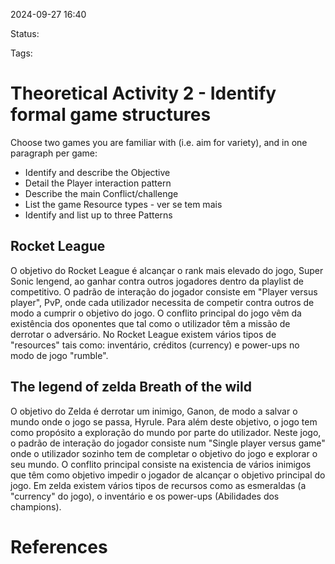 2024-09-27 16:40

Status: 

Tags: 

# Theoretical Activity 2 - Identify formal game structures

Choose two games you are familiar with (i.e. aim for variety), and in one paragraph per game:

- Identify and describe the Objective 
- Detail the Player interaction pattern 
- Describe the main Conflict/challenge
- List the game Resource types - ver se tem mais
- Identify and list up to three Patterns

## Rocket League

O objetivo do Rocket League é alcançar o rank mais elevado do jogo, Super Sonic lengend, ao ganhar contra outros jogadores dentro da playlist de competitivo. O padrão de interação do jogador consiste em "Player versus player", PvP, onde cada utilizador necessita de competir contra outros de modo a cumprir o objetivo do jogo. O conflito principal do jogo vêm da existência dos oponentes que tal como o utilizador têm  a missão de derrotar o adversário. No Rocket League existem vários tipos de "resources" tais como: inventário, créditos (currency) e power-ups no modo de jogo "rumble".

## The legend of zelda Breath of the wild 

O objetivo do Zelda é derrotar um inimigo, Ganon, de modo a salvar o mundo onde o jogo se passa, Hyrule. Para além deste objetivo, o jogo tem como propósito a exploração do mundo por parte do utilizador. Neste jogo, o padrão de interação do jogador consiste num "Single player versus game" onde o utilizador sozinho tem de completar o objetivo do jogo e explorar o seu mundo. O conflito principal consiste na existencia de vários inimigos que têm como objetivo impedir o jogador de alcançar o objetivo principal do jogo. Em zelda existem vários tipos de recursos como as esmeraldas (a "currency" do jogo), o inventário e os power-ups (Abilidades dos champions).

# References

